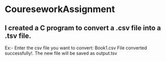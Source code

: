 # CoureseworkAssignment
## I created a C program to convert a .csv file into a .tsv file.
  Ex:- Enter the csv file you want to convert: Book1.csv
       File converted successfully!.
       The new file will be saved as output.tsv
